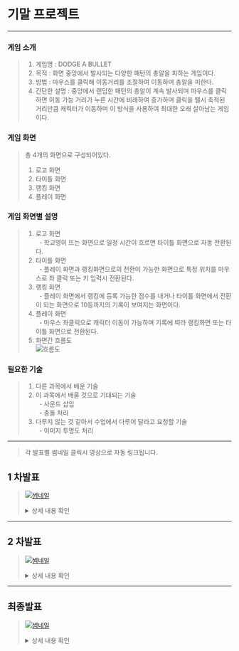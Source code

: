 # 기말 프로젝트
------------
### 게임 소개
> 1. 게임명 : DODGE A BULLET  
> 2. 목적 : 화면 중앙에서 발사되는 다양한 패턴의 총알을 피하는 게임이다.  
> 3. 방법 : 마우스를 클릭해 이동거리를 조절하여 이동하며 총알을 피한다.  
> 4. 간단한 설명 : 중앙에서 랜덤한 패턴의 총알이 계속 발사되며 마우스를 클릭하면 이동 가능 거리가 누른 시간에 비례하여 증가하며 클릭을 뗄시 축적된 거리만큼 캐릭터가 이동하며 이 방식을 사용하여 최대한 오래 살아남는 게임이다.  
### 게임 화면
> 총 4개의 화면으로 구성되어있다.  
> 1. 로고 화면  
> 2. 타이틀 화면  
> 3. 랭킹 화면  
> 4. 플레이 화면  
### 게임 화면별 설명
> 1. 로고 화면  
> &nbsp;  - 학교명이 뜨는 화면으로 일정 시간이 흐르면 타이틀 화면으로 자동 전환된다.  
> 2. 타이틀 화면  
> &nbsp;  - 플레이 화면과 랭킹화면으로의 전환이 가능한 화면으로 특정 위치를 마우스로 좌 클릭 또는 키 입력시 전환된다.  
> 3. 랭킹 화면  
> &nbsp;  - 플레이 화면에서 랭킹에 등록 가능한 점수를 내거나 타이틀 화면에서 전환이 되는 화면으로 10등까지의 기록이 보여지는 화면이다.  
> 4. 플레이 화면  
> &nbsp;  - 마우스 좌클릭으로 캐릭터 이동이 가능하며 기록에 따라 랭킹화면 또는 타이틀 화면으로 전환된다.  
> 5. 화면간 흐름도  
> ![흐름도](https://user-images.githubusercontent.com/63406107/94263799-93d74480-ff70-11ea-80f8-772320c472c1.PNG)  
### 필요한 기술
> 1. 다른 과목에서 배운 기술  
> 2. 이 과목에서 배울 것으로 기대되는 기술  
> &nbsp;  - 사운드 삽입  
> &nbsp;  - 충돌 처리  
> 3. 다루지 않는 것 같아서 수업에서 다루어 달라고 요청할 기술  
> &nbsp;  - 이미지 투명도 처리  
--------------  
>  각 발표별 썸네일 클릭시 영상으로 자동 링크됩니다.  
## 1 차발표  
> [![썸네일](https://user-images.githubusercontent.com/63406107/95656280-359d8a80-0b48-11eb-8d1b-c92decb452d4.PNG)](https://youtu.be/o7kE9Cnu8Jw)  
> <details markdown="1">
> <summary>상세 내용 확인</summary>  
> 
> ### 1. 게임 컨셉  
> ![예시게임](https://user-images.githubusercontent.com/63406107/95656260-0e46bd80-0b48-11eb-82d3-3b71dc0b552c.gif)  
> 보이는 영상은 개발할 게임의 틀과 같은 형식의 게임 영상입니다.  
> 영상대로 화면 곳곳에서 발사되는 총알 즉 장애물을 캐릭터를 조작하여 피하면서 최대한 오래 버티는 게임입니다.  
> ### 2. 개발 범위  
> ![개발범위](https://user-images.githubusercontent.com/63406107/95656553-20c1f680-0b4a-11eb-80d2-d1a972851017.PNG)  
> 캐릭터는 기본적으로 키입력을 통한 이동이 가능하며 추가적으로 마우스 입력을 통한 이동도 가능하도록  
> 구현 할 예정입니다. 장애물은 맵 곳곳에서 다양한 패턴으로 발사됩니다, 버틴 시간에 따라 난이도가  
> 증가하며 증가하는 난이도에 따라 장애물에 피격될 시 잃는 체력이 증가하게 됩니다. 사운드는 최소 4종을  
> 사용할 예정이며 애니메이션은 최소 2종의 애니메이션을 구현할 예정입니다. 맵은 단일맵으로 하나의 맵을  
> 사용하며 시간과 아이템에 따라 점수에 반영됩니다. 게임이 종료될 시 조건에 따라 랭킹 등록이 가능하도록  
> 구현할 예정입니다.  
> ### 3. 주차별 계획  
> ![주차별 계획](https://user-images.githubusercontent.com/63406107/95656556-228bba00-0b4a-11eb-939c-40154b854e6d.PNG)  
> 1주차 리소스 수집과 사용할 캔버스 생성  
> 2주차 조작할 캐릭터와 키입력 기능 구현  
> 3주차 마우스 입력 기능 구현  
> 4주차와 5주차 장애물 구현 및 패턴 구현  
> 6주차 랭킹 관련 기능 구현  
> 7주차 사운드와 밸런스 조절  
> 8주차 마무리  
> ### 4. 예상 게임 실행 흐름  
> ![예상 게임 실행 흐름](https://user-images.githubusercontent.com/63406107/95656558-24557d80-0b4a-11eb-9481-2c3b045fadd4.PNG)  
> 장애물이 화면 곳곳에서 발사되고 이와 동시에 아이템도 등장합니다.  
> 장애물에 피격 될시 좌상단의 체력바가 닳게 되며 상단의 흐름 시간과 먹은 아이템에 따라 스코어가  
> 시시각각으로 변하며 좌상단의체력이 0이되면 조건에 따라 랭킹등록 화면 또는 타이틀 화면으로 전환됩니다.  
>
> </details>
--------------  
## 2 차발표  
> [![썸네일](https://user-images.githubusercontent.com/63406107/99977408-f2d9fe00-2de7-11eb-9fed-34ae618f761d.PNG)](https://youtu.be/NyFfyiQ-ifc)  
> <details markdown="1">
> <summary>상세 내용 확인</summary>  
> 
> ### 1. 주차별 진행 상황  
> ![주차별 계획](https://user-images.githubusercontent.com/63406107/95656556-228bba00-0b4a-11eb-939c-40154b854e6d.PNG)  
> 1주 리소스 수집과 2주 캐릭터 생성 및 키입력은 완료하였으며  
> 3주 캐릭터 마우스 입력과  
> 4 ~ 5주 장애물 패턴은 아직 미구현 상태입니다.  
> 6~ 7주 랭킹 구현과 사운드 및 밸런스는 대부분 구현후 아직 미적용 한 상태입니다.  
> ### 2. 커밋 횟수 관련  
> ![커밋 수](https://user-images.githubusercontent.com/63406107/99977085-91b22a80-2de7-11eb-8e23-a3e5aca60304.PNG)  
> 3주차에 3회 5주차에 5회 커밋 하였습니다.  
> ### 3. 코드 간단 소개  
> ![01](https://user-images.githubusercontent.com/63406107/99977104-9840a200-2de7-11eb-8501-0af42d46c7ad.PNG)  
> game_state에 등장하는 game object로는 현재 bg1, bg2, player만 있는 상태입니다.  
> bg1는 game_state의 배경이며  
> bg2는 game_state의 배경으로 흐르는 구름입니다.  
> 관련 코드는 수업중에 배운 코드를 재사용하였습니다.  
> ![02](https://user-images.githubusercontent.com/63406107/99977125-9bd42900-2de7-11eb-8698-3879109faaa6.PNG)  
> player 클래스는 다음과 같은 함수들로 이루어져 있으며  
> ![04](https://user-images.githubusercontent.com/63406107/99977166-a42c6400-2de7-11eb-8a3d-d84b7006bcfe.PNG)  
> 그 중 로드이미지 함수로 필요한 이미지를 불러와 분리 저장하며  
> ![03](https://user-images.githubusercontent.com/63406107/99977148-a0004680-2de7-11eb-989a-9edcf0f3d256.PNG)  
> 드로우 함수에서 action의 값에 따라 필요한 이미지를 사용하여   
> 방향에 맟게 컴포짓 드로우를 사용하였습니다.
>
> </details>
--------------  
## 최종발표  
> [![썸네일](https://user-images.githubusercontent.com/63406107/101352193-1b2c2700-38d5-11eb-89ba-0fdbce205e92.PNG)](https://youtu.be/nOpsStBmUPA)  
> <details markdown="1">
> <summary>상세 내용 확인</summary>  
> 
> ### 1. 주차별 진행 상황  
> ![주차별](https://user-images.githubusercontent.com/63406107/101352294-3eef6d00-38d5-11eb-94d0-1ddd2cdf8e65.PNG)  
> 3주 캐릭터 마우스 입력 제외 모든 부분 완료했습니다.   
> ### 2. 커밋 횟수 관련  
> ![커밋횟수](https://user-images.githubusercontent.com/63406107/101352342-529ad380-38d5-11eb-8dce-5d63fbc90419.PNG)  
> 2차 발표 이후로 8주차에 12회 커밋했습니다.  
> ### 3. 설치 및 실행  
> ![설치](https://user-images.githubusercontent.com/63406107/101352448-8118ae80-38d5-11eb-8e8a-ae029cbe1aac.PNG)  
> 게임을 실행하면 먼저 리소스를 로드한 후 자동으로 타이틀 스테이트로 전환됩니다.  
> 타이틀 스테이트에서는 아무키나 누를 시 게임 스테이트로 전환됩니다.  
> 중앙에서 총알이 발사되며 보너스 요정이 날아다닙니다.  
> 체력이 가득찼을 시 요정을 먹으면 점수가 오르고  
> 체력이 가득차지 않았을 경우 먹으면 체력이 증가합니다.  
> 중앙에서 일정 수의 총알이 발사 되면 자동으로 패턴이 바뀌게되며  
> 패턴 변화는 랜덤적용되어 항상 다른 패턴으로 바뀌게됩니다.  
> 방향키로 이동이 가능하며 p로 퍼즈 후 엔터로 재시작이 가능하며  
> 퍼즈할 시 점수가 깎이며 퍼즈가 됩니다.  
> 게임 종료 후 엔터키로 재 시작이 가능합니다.  
> 모든 스테이트에서 esc키로 이전 화면으로 돌아갈 수 있습니다.  
> ### 4. 인터뷰 내용 및 평가
> ![평가](https://user-images.githubusercontent.com/63406107/101352909-2895e100-38d6-11eb-9985-e1503c4d60e0.PNG)  
> 전체적으로 이미지와 bgm의 아기자기함과 평이한 난이도가 좋았으며  
> 랜덤으로 설정된 패턴과 부족한 효과가 아쉬웠다는 평이었습니다.  
>
> </details>
